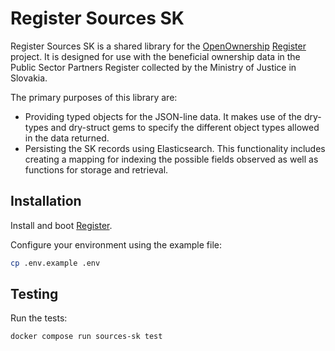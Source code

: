 # Register Sources SK

Register Sources SK is a shared library for the [OpenOwnership](https://www.openownership.org/en/) [Register](https://github.com/openownership/register) project.
It is designed for use with the beneficial ownership data in the Public Sector Partners Register collected by the Ministry of Justice in Slovakia.

The primary purposes of this library are:

- Providing typed objects for the JSON-line data. It makes use of the dry-types and dry-struct gems to specify the different object types allowed in the data returned.
- Persisting the SK records using Elasticsearch. This functionality includes creating a mapping for indexing the possible fields observed as well as functions for storage and retrieval.

## Installation

Install and boot [Register](https://github.com/openownership/register).

Configure your environment using the example file:

```sh
cp .env.example .env
```

## Testing

Run the tests:

```sh
docker compose run sources-sk test
```
